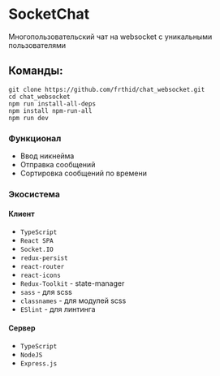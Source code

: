 # SocketChat
Многопользовательский чат на websocket с уникальными пользователями
## Команды:
```
git clone https://github.com/frthid/chat_websocket.git
cd chat_websocket
npm run install-all-deps
npm install npm-run-all
npm run dev
```
### Функционал
- Ввод никнейма
- Отправка сообщений
- Сортировка сообщений по времени

### Экосистема
#### Клиент
- `TypeScript`
- `React SPA`
- `Socket.IO`
- `redux-persist`
- `react-router`
- `react-icons`
- `Redux-Toolkit` - state-manager
- `sass` -  для scss
- `classnames` - для модулей scss
- `ESlint` - для линтинга
#### Сервер
- `TypeScript`
- `NodeJS`
- `Express.js`

